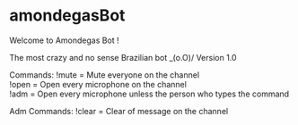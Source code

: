 # amondegasBot

Welcome to Amondegas Bot ! 
<p></p>
The most crazy and no sense Brazilian bot _(o.O)/ 
Version 1.0 
<p></p>
Commands: !mute = Mute everyone on the channel <br />
          !open = Open every microphone on the channel <br />
          !adm = Open every microphone unless the person who types the command<br />
<p></p>
Adm Commands:  !clear <number> = Clear <number> of message on the channel

